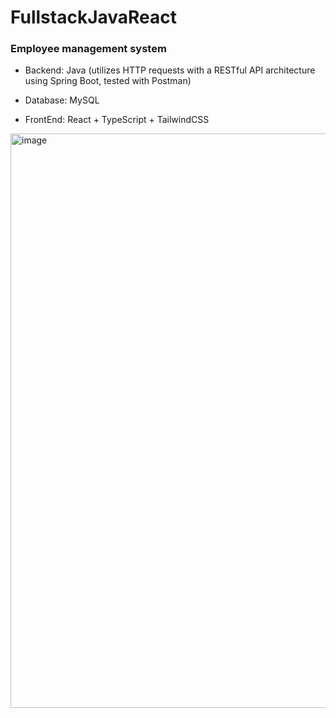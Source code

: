 # FullstackJavaReact
### Employee management system

- Backend: Java (utilizes HTTP requests with a RESTful API architecture using Spring Boot, tested with Postman)

- Database: MySQL

- FrontEnd: React + TypeScript + TailwindCSS


<img width="919" alt="image" src="https://github.com/navidasaman/FullstackJavaReact/assets/119083568/5146dcb5-3a2d-46d6-8f17-fff9e201e14b">
